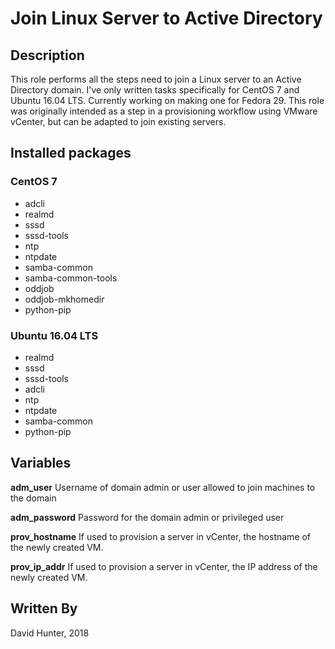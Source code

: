 # Join Linux Server to Active Directory 


## Description
This role performs all the steps need to join a Linux server to an Active Directory domain. I've only written tasks specifically for CentOS 7 and Ubuntu 16.04 LTS. Currently working on making one for Fedora 29. This role was originally intended as a step in a provisioning workflow using VMware vCenter, but can be adapted to join existing servers.

## Installed packages

### CentOS 7

- adcli
- realmd
- sssd
- sssd-tools
- ntp
- ntpdate
- samba-common
- samba-common-tools
- oddjob
- oddjob-mkhomedir
- python-pip

### Ubuntu 16.04 LTS

- realmd
- sssd
- sssd-tools
- adcli
- ntp
- ntpdate
- samba-common
- python-pip

## Variables

**adm_user**
Username of domain admin or user allowed to join machines to the domain

**adm_password**
Password for the domain admin or privileged user

**prov_hostname**
If used to provision a server in vCenter, the hostname of the newly created VM.

**prov_ip_addr**
If used to provision a server in vCenter, the IP address of the newly created VM.

## Written By
David Hunter, 2018

